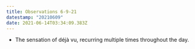 ```yaml
---
title: Observations 6-9-21
datestamp: "20210609"
date: 2021-06-14T03:34:09.383Z
---
```

- The sensation of déjà vu, recurring multiple times throughout the day.